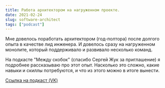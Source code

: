 ```yaml
---
title: Работа архитектором на нагруженном проекте. 
date: 2021-02-24
slug: software-architect 
tags: ["podcast"]
---
```


Мне довелось поработать архитектором (год-полтора) после долгого опыта в качестве лид инженера.
И довелось сразу на нагруженном монолите, который поддерживало и развивало несколько команд. 


На подкасте "Между скобок" (спасибо Сергей Жук за приглашение) я подробнее рассказываю про этот опыт. 
Насколько это сложно, какие навыки и скиллы потребуются, и что из этого можно в итоге вынести.
<!--more-->


[Ссылка на подкаст (VK)](https://vk.com/podcast-194136186_456239029)
